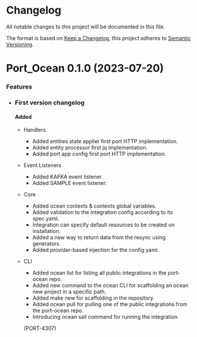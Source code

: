 # Changelog

All notable changes to this project will be documented in this file.

The format is based on [Keep a Changelog](https://keepachangelog.com/en/1.0.0/),
this project adheres to [Semantic Versioning](https://semver.org/spec/v2.0.0.html).

<!-- towncrier release notes start -->

# Port_Ocean 0.1.0 (2023-07-20)

### Features

- ### First version changelog

  #### Added
  - Handlers
    - Added entities state applier first port HTTP implementation.
    - Added entity processor first jq implementation.
    - Added port app config first port HTTP implementation.
  
  - Event Listeners
    - Added KAFKA event listener.
    - Added SAMPLE event listener.
  - Core
    - Added ocean contexts & contexts global variables.
    - Added validation to the integration config according to its spec.yaml.
    - Integration can specify default resources to be created on installation.
    - Added a new way to return data from the resync using generators.
    - Added provider-based injection for the config yaml.
  
  - CLI
    - Added ocean list for listing all public integrations in the port-ocean repo.
    - Added new command to the ocean CLI for scaffolding an ocean new project in a specific path.
    - Added make new for scaffolding in the repository.
    - Added ocean pull for pulling one of the public integrations from the port-ocean repo.
    - Introducing ocean sail command for running the integration.

    (PORT-4307)
